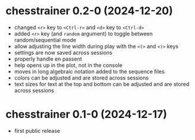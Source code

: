 # chesstrainer 0.2-0 (2024-12-20)

- changed `<r>` key to `<Ctrl-r>` and `<d>` key to `<Ctrl-d>`
- added `<r>` key (and `random` argument) to toggle between random/sequential mode
- allow adjusting the line width during play with the `<(>` and `<)>` keys
- settings are now saved across sessions
- properly handle en passent
- help opens up in the plot, not in the console
- moves in long algebraic notation added to the sequence files
- colors can be adjusted and are stored across sessions
- text sizes for text at the top and bottom can be adjusted and are stored across sessions

# chesstrainer 0.1-0 (2024-12-17)

- first public release
